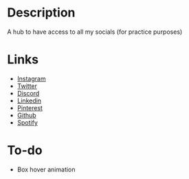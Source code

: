 # Description
A hub to have access to all my socials (for practice purposes)

# Links
- [Instagram](https://www.instagram.com/lmxanax/)
- [Twitter](https://twitter.com/lmxanax)
- [Discord](https://discord.gg/E3wrKUDpz8)
- [Linkedin](https://www.linkedin.com/in/meraj-h/)
- [Pinterest](https://www.pinterest.com/lmxanax/)
- [Github](https://github.com/ImXanax)
- [Spotify](https://open.spotify.com/user/q5cogcvz190sjtutx25q0s4kx?si=8d436672d86242dd)

# To-do
- Box hover animation